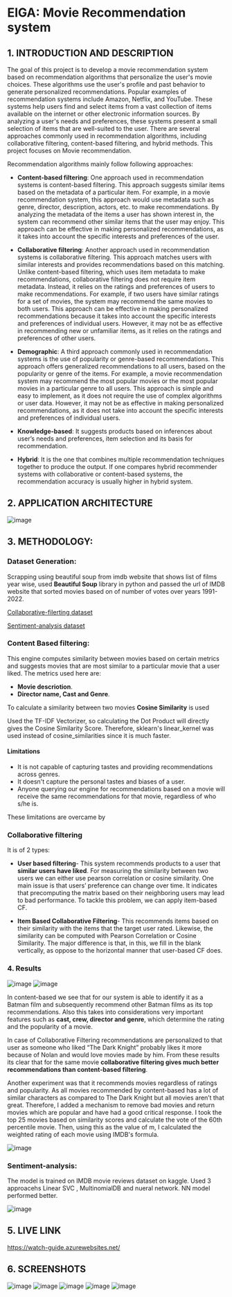 # EIGA: Movie Recommendation system

## 1. INTRODUCTION AND DESCRIPTION

The goal of this project is to develop a movie recommendation system based on recommendation algorithms that personalize the user's movie choices. These algorithms use the user's profile and past behavior to generate personalized recommendations. Popular examples of recommendation systems include Amazon, Netflix, and YouTube. These systems help users find and select items from a vast collection of items available on the internet or other electronic information sources. By analyzing a user's needs and preferences, these systems present a small selection of items that are well-suited to the user. There are several approaches commonly used in recommendation algorithms, including collaborative filtering, content-based filtering, and hybrid methods.
This project focuses on Movie recommendation.

Recommendation algorithms mainly follow following approaches: 

-	**Content-based filtering**: One approach used in recommendation systems is content-based filtering. This approach suggests similar items based on the metadata of a particular item. For example, in a movie recommendation system, this approach would use metadata such as genre, director, description, actors, etc. to make recommendations. By analyzing the metadata of the items a user has shown interest in, the system can recommend other similar items that the user may enjoy. This approach can be effective in making personalized recommendations, as it takes into account the specific interests and preferences of the user. 

-	**Collaborative filtering**: Another approach used in recommendation systems is collaborative filtering. This approach matches users with similar interests and provides recommendations based on this matching. Unlike content-based filtering, which uses item metadata to make recommendations, collaborative filtering does not require item metadata. Instead, it relies on the ratings and preferences of users to make recommendations. For example, if two users have similar ratings for a set of movies, the system may recommend the same movies to both users. This approach can be effective in making personalized recommendations because it takes into account the specific interests and preferences of individual users. However, it may not be as effective in recommending new or unfamiliar items, as it relies on the ratings and preferences of other users.

-	**Demographic**: A third approach commonly used in recommendation systems is the use of popularity or genre-based recommendations. This approach offers generalized recommendations to all users, based on the popularity or genre of the items. For example, a movie recommendation system may recommend the most popular movies or the most popular movies in a particular genre to all users. This approach is simple and easy to implement, as it does not require the use of complex algorithms or user data. However, it may not be as effective in making personalized recommendations, as it does not take into account the specific interests and preferences of individual users.

-	**Knowledge-based**: It suggests products based on inferences about user’s needs and preferences, item selection and its basis for recommendation.

-	**Hybrid**: It is the one that combines multiple recommendation techniques together to produce the output. If one compares hybrid
recommender systems with collaborative or content-based systems, the recommendation accuracy is usually higher in hybrid system. 

## 2. APPLICATION ARCHITECTURE

![image](https://user-images.githubusercontent.com/56411093/181216896-3366c2e7-0853-465d-b5dd-c93490da25df.png)

## 3. METHODOLOGY:

### Dataset Generation:

Scrapping using beautiful soup from imdb website that shows list of films year wise, used **Beautiful Soup** library in python and passed the url of IMDB website that sorted movies based on of number of votes over years 1991-2022.

[Collaborative-filerting dataset](https://www.kaggle.com/rounakbanik/the-movies-dataset?select=ratings_small.csv)

[Sentiment-analysis dataset](https://www.kaggle.com/datasets/columbine/imdb-dataset-sentiment-analysis-in-csv-format)

### Content Based filtering:
This engine computes similarity between movies based on certain metrics and suggests movies that are most similar to a particular movie that a user liked. The metrics used here are:
- **Movie descriotion**.
- **Director name, Cast and Genre**.

To calculate a similarity between two movies **Cosine Similarity** is used

Used the TF-IDF Vectorizer, so calculating the Dot Product will directly gives the Cosine Similarity Score. 
Therefore, sklearn's linear_kernel was used instead of cosine_similarities since it is much faster.


#### Limitations
-	It is not capable of capturing tastes and providing recommendations across genres.
-	It doesn't capture the personal tastes and biases of a user. 
-	Anyone querying our engine for recommendations based on a movie will receive the same recommendations for that movie, regardless of who s/he is.

These limitations are overcame by 

### Collaborative filtering
It is of 2 types:

- **User based filtering**-  This system recommends products to a user that **similar users have liked**. For measuring the similarity between two users we can either use pearson correlation or cosine similarity. 
One main issue is that users’ preference can change over time. It indicates that precomputing the matrix based on their neighboring users may lead to bad performance. To tackle this problem, we can apply item-based CF.

- **Item Based Collaborative Filtering**- This recommends items based on their similarity with the items that the target user rated. 
Likewise, the similarity can be computed with Pearson Correlation or Cosine Similarity.
The major difference is that, in this, we fill in the blank vertically, as oppose to the horizontal manner that user-based CF does.

### 4. Results

![image](https://user-images.githubusercontent.com/56411093/181223016-53cb44d8-f488-4963-a6c5-d2d42746fb31.png)
![image](https://user-images.githubusercontent.com/56411093/181223030-ae1c2d3d-e67b-43ed-b4d0-65f214fc51ba.png)

In content-based we see that for our system is able to identify it as a Batman film and subsequently recommend other Batman films as its top recommendations. Also this takes into considerations very important features such as **cast, crew, director and genre**, which determine the rating and the popularity of a movie. 

In case of Collaborative Filtering recommendations are personalized to that user as someone who liked “The Dark Knight” probably likes it more because of Nolan and would love movies made by him. From these results its clear that for the same movie **collaborative filtering gives much better recommendations than content-based filtering**.

Another experiment was that it recommends movies regardless of ratings and popularity. As all movies recommended by content-based has a lot of similar characters as compared to The Dark Knight but all  movies aren’t that great. Therefore, I added a mechanism to remove bad movies and return movies which are popular and have had a good critical response.
I took the top 25 movies based on similarity scores and calculate the vote of the 60th percentile movie. Then, using this as the value of m, I calculated the weighted rating of each movie using IMDB's formula.

![image](https://user-images.githubusercontent.com/56411093/181223271-a0d342c1-a379-4755-9bed-023afbd1399d.png)

 

### Sentiment-analysis: 
The model is trained on IMDB movie reviews dataset on kaggle. Used 3  approacehs Linear SVC , MultinomialDB and nueral network.
NN model performed better.

 ![image](https://user-images.githubusercontent.com/56411093/181221143-79e3dd27-1a4b-4b4d-8673-823136c841aa.png)

 
## 5. LIVE LINK
https://watch-guide.azurewebsites.net/

## 6. SCREENSHOTS
![image](https://user-images.githubusercontent.com/56411093/181219781-4ad85be2-6c56-42df-b38a-810f38d3e6cf.png)
![image](https://user-images.githubusercontent.com/56411093/181219891-3a3f7fac-16ee-4874-9f95-77374bffe8f0.png)
![image](https://user-images.githubusercontent.com/56411093/181219908-dc3b3b36-3740-480c-a9e4-bccb6dd26b89.png)
![image](https://user-images.githubusercontent.com/56411093/181219930-9a45ea22-7862-4365-9f5b-71f7646b523e.png)
![image](https://user-images.githubusercontent.com/56411093/181219949-3fa1932a-b146-46c5-9f15-c56a018daf28.png)



